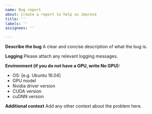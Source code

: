 ```yaml
---
name: Bug report
about: Create a report to help us improve
title: ''
labels: ''
assignees: ''

---
```


**Describe the bug**
A clear and concise description of what the bug is.

**Logging**
Please attach any relevant logging messages.

**Environment (if you do not have a GPU, write No GPU):**
 - OS: [e.g. Ubuntu 16.04]
 - GPU model
 - Nvidia driver version
 - CUDA version
 - cuDNN version

**Additional context**
Add any other context about the problem here.
